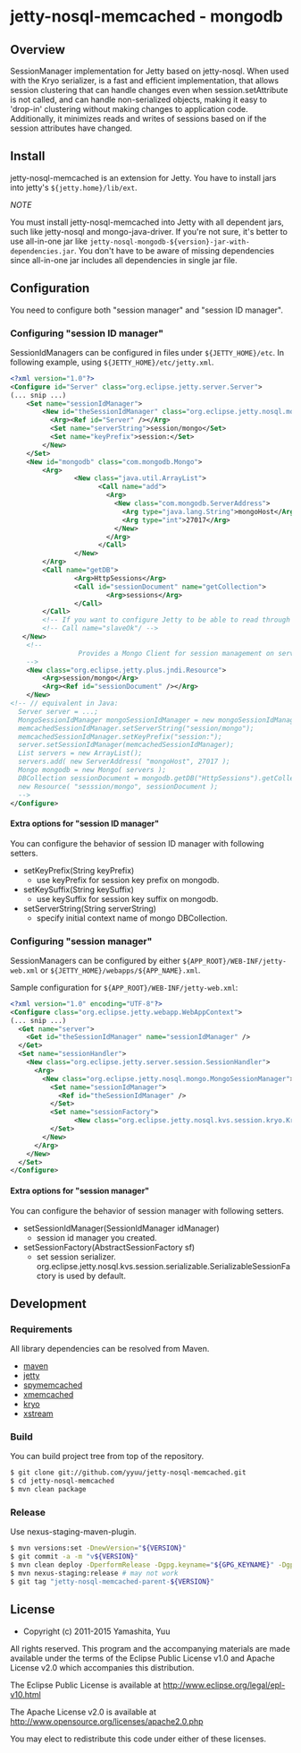 # jetty-nosql-memcached - mongodb

## Overview

SessionManager implementation for Jetty based on jetty-nosql.  When used with the Kryo serializer, is a fast and efficient implementation, that
allows session clustering that can handle changes even when session.setAttribute is not called, and can handle non-serialized objects, making it easy to 'drop-in' clustering without making changes to application code.
Additionally, it minimizes reads and writes of sessions based on if the session attributes have changed.

## Install

jetty-nosql-memcached is an extension for Jetty.
You have to install jars into jetty's `${jetty.home}/lib/ext`.

*NOTE*

You must install jetty-nosql-memcached into Jetty with all dependent jars, such like jetty-nosql and mongo-java-driver.
If you're not sure, it's better to use all-in-one jar like `jetty-nosql-mongodb-${version}-jar-with-dependencies.jar`.
You don't have to be aware of missing dependencies since all-in-one jar includes all dependencies in single jar file.


## Configuration

You need to configure both "session manager" and "session ID manager".


### Configuring "session ID manager"

SessionIdManagers can be configured in files under `${JETTY_HOME}/etc`.  In following example, using `${JETTY_HOME}/etc/jetty.xml`.

```xml
<?xml version="1.0"?>
<Configure id="Server" class="org.eclipse.jetty.server.Server">
(... snip ...)
    <Set name="sessionIdManager">
        <New id="theSessionIdManager" class="org.eclipse.jetty.nosql.mongo.MongoSessionIdManager">
          <Arg><Ref id="Server" /></Arg>
          <Set name="serverString">session/mongo</Set>
          <Set name="keyPrefix">session:</Set>
        </New>
    </Set>
    <New id="mongodb" class="com.mongodb.Mongo">
        <Arg>
                <New class="java.util.ArrayList">
                      <Call name="add">
                        <Arg>
                          <New class="com.mongodb.ServerAddress">
                            <Arg type="java.lang.String">mongoHost</Arg>
                            <Arg type="int">27017</Arg>
                          </New>
                        </Arg>
                      </Call>
                </New>
        </Arg>
        <Call name="getDB">
                <Arg>HttpSessions</Arg>
                <Call id="sessionDocument" name="getCollection">
                        <Arg>sessions</Arg>
                </Call>
        </Call>
        <!-- If you want to configure Jetty to be able to read through the slaves, call the following: -->
        <!-- Call name="slaveOk"/ -->
   </New>
    <!--
                 Provides a Mongo Client for session management on server and each webapp
    -->
    <New class="org.eclipse.jetty.plus.jndi.Resource">
        <Arg>session/mongo</Arg>
        <Arg><Ref id="sessionDocument" /></Arg>
    </New>
<!-- // equivalent in Java:
  Server server = ...;
  MongoSessionIdManager mongoSessionIdManager = new mongoSessionIdManager(server);
  memcachedSessionIdManager.setServerString("session/mongo");
  memcachedSessionIdManager.setKeyPrefix("session:");
  server.setSessionIdManager(memcachedSessionIdManager);
  List servers = new ArrayList();
  servers.add( new ServerAddress( "mongoHost", 27017 );
  Mongo mongodb = new Mongo( servers );
  DBCollection sessionDocument = mongodb.getDB("HttpSessions").getCollection("sessions");
  new Resource( "sesssion/mongo", sessionDocument );  
  -->
</Configure>
```

#### Extra options for "session ID manager"

You can configure the behavior of session ID manager with following setters.

* setKeyPrefix(String keyPrefix)
  * use keyPrefix for session key prefix on mongodb.
* setKeySuffix(String keySuffix)
  * use keySuffix for session key suffix on mongodb.
* setServerString(String serverString)
  * specify initial context name of mongo DBCollection.


### Configuring "session manager"

SessionManagers can be configured by either `${APP_ROOT}/WEB-INF/jetty-web.xml` or `${JETTY_HOME}/webapps/${APP_NAME}.xml`.

Sample configuration for `${APP_ROOT}/WEB-INF/jetty-web.xml`:

```xml
<?xml version="1.0" encoding="UTF-8"?>
<Configure class="org.eclipse.jetty.webapp.WebAppContext">
(... snip ...)
  <Get name="server">
    <Get id="theSessionIdManager" name="sessionIdManager" />
  </Get>
  <Set name="sessionHandler">
    <New class="org.eclipse.jetty.server.session.SessionHandler">
      <Arg>
        <New class="org.eclipse.jetty.nosql.mongo.MongoSessionManager">
          <Set name="sessionIdManager">
            <Ref id="theSessionIdManager" />
          </Set>
		  <Set name="sessionFactory">
		        <New class="org.eclipse.jetty.nosql.kvs.session.kryo.KryoSessionFactory"/>
		  </Set>
        </New>
      </Arg>
    </New>
  </Set>
</Configure>
```

#### Extra options for "session manager"

You can configure the behavior of session manager with following setters.

* setSessionIdManager(SessionIdManager idManager)
  * session id manager you created.
* setSessionFactory(AbstractSessionFactory sf)
  * set session serializer. org.eclipse.jetty.nosql.kvs.session.serializable.SerializableSessionFactory is used by default.


## Development

### Requirements

All library dependencies can be resolved from Maven.

* [maven](http://maven.apache.org/)
* [jetty](http://eclipse.org/jetty/)
* [spymemcached](http://code.google.com/p/spymemcached/)
* [xmemcached](http://code.google.com/p/xmemcached/)
* [kryo](http://code.google.com/p/kryo/)
* [xstream](http://xstream.codehaus.org/)

### Build

You can build project tree from top of the repository.

```sh
$ git clone git://github.com/yyuu/jetty-nosql-memcached.git
$ cd jetty-nosql-memcached
$ mvn clean package
```

### Release

Use nexus-staging-maven-plugin.

```sh
$ mvn versions:set -DnewVersion="${VERSION}"
$ git commit -a -m "v${VERSION}"
$ mvn clean deploy -DperformRelease -Dgpg.keyname="${GPG_KEYNAME}" -Dgpg.passphrase="${GPG_PASSPHRASE}"
$ mvn nexus-staging:release # may not work
$ git tag "jetty-nosql-memcached-parent-${VERSION}"
```


## License

* Copyright (c) 2011-2015 Yamashita, Yuu

All rights reserved. This program and the accompanying materials
are made available under the terms of the Eclipse Public License v1.0
and Apache License v2.0 which accompanies this distribution.

The Eclipse Public License is available at http://www.eclipse.org/legal/epl-v10.html

The Apache License v2.0 is available at http://www.opensource.org/licenses/apache2.0.php

You may elect to redistribute this code under either of these licenses.
